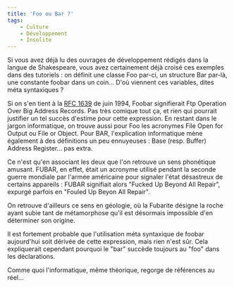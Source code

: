 ```yaml
---
title: 'Foo ou Bar ?'
tags:
    - Culture
    - Développement
    - Insolite
---
```


Si vous avez déjà lu des ouvrages de développement rédigés dans la langue de
Shakespeare, vous avez certainement déjà croisé ces exemples dans des
tutoriels&nbsp;: on définit une classe Foo par-ci, un structure Bar par-là, une
constante foobar dans un coin… D'où viennent ces variables, dites méta
syntaxiques&nbsp;?

<!-- more -->

Si on s'en tient à la [RFC 1639](http://www.faqs.org/rfcs/rfc1639.html) de juin
1994, Foobar signifierait Ftp Operation Over Big Address Records. Pas très
comique tout ça, et rien qui pourrait justifier un tel succès d'estime pour
cette expression. En restant dans le jargon informatique, on trouve aussi pour
Foo les acronymes File Open for Output ou File or Object. Pour BAR,
l'explication informatique mène également à des définitions un peu
ennuyeuses&nbsp;: Base (resp. Buffer) Address Register… pas extra.

Ce n'est qu'en associant les deux que l'on retrouve un sens phonétique amusant.
FUBAR, en effet, était un acronyme utilisé pendant la seconde guerre mondiale
par l'armée américaine pour signaler l'état désastreux de certains
appareils&nbsp;: FUBAR signifiait alors "Fucked Up Beyond All Repair", expurgé
parfois en "Fouled Up Beyon All Repair".

On retrouve d'ailleurs ce sens en géologie, où la Fubarite désigne la roche
ayant subie tant de métamorphose qu'il est désormais impossible d'en déterminer
son origine.

Il est fortement probable que l'utilisation méta syntaxique de foobar
aujourd'hui soit dérivée de cette expression, mais rien n'est sûr. Cela
expliquerait cependant pourquoi le "bar" succède toujours au "foo" dans les
déclarations.

Comme quoi l'informatique, même théorique, regorge de références au réel…
